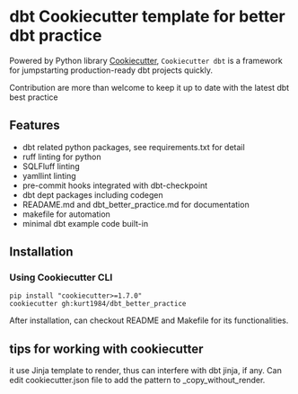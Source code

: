 # dbt Cookiecutter template for better dbt practice

Powered by Python library [Cookiecutter](https://cookiecutter.readthedocs.io/en/stable/), `Cookiecutter dbt` is a framework for jumpstarting production-ready dbt projects quickly.

Contribution are more than welcome to keep it up to date with the latest dbt best practice 

## Features
* dbt related python packages, see requirements.txt for detail
* ruff linting for python
* SQLFluff linting
* yamllint linting
* pre-commit hooks integrated with dbt-checkpoint
* dbt dept packages including codegen
* READAME.md and dbt_better_practice.md for documentation
* makefile for automation
* minimal dbt example code built-in

## Installation

### Using Cookiecutter CLI

```
pip install "cookiecutter>=1.7.0"
cookiecutter gh:kurt1984/dbt_better_practice

```
After installation, can checkout README and Makefile for its functionalities.

## tips for working with cookiecutter
it use Jinja template to render, thus can interfere with dbt jinja, if any. Can edit cookiecutter.json file to add the pattern to _copy_without_render. 